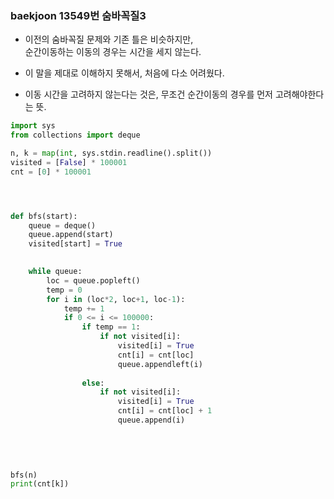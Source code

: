 ### baekjoon 13549번 숨바꼭질3   

- 이전의 숨바꼭질 문제와 기존 틀은 비슷하지만,   
  순간이동하는 이동의 경우는 시간을 세지 않는다.   

- 이 말을 제대로 이해하지 못해서, 처음에 다소 어려웠다.   

- 이동 시간을 고려하지 않는다는 것은, 무조건 순간이동의 경우를 먼저 고려해야한다는 뜻.   

```python
import sys
from collections import deque

n, k = map(int, sys.stdin.readline().split())
visited = [False] * 100001
cnt = [0] * 100001




def bfs(start):
    queue = deque()
    queue.append(start)
    visited[start] = True
    

    while queue:
        loc = queue.popleft()
        temp = 0
        for i in (loc*2, loc+1, loc-1):
            temp += 1  
            if 0 <= i <= 100000:
                if temp == 1:
                    if not visited[i]:
                        visited[i] = True
                        cnt[i] = cnt[loc]
                        queue.appendleft(i)
                    
                else:
                    if not visited[i]:
                        visited[i] = True
                        cnt[i] = cnt[loc] + 1
                        queue.append(i)
                    
                    
            


bfs(n)
print(cnt[k])

```
